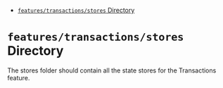 <!-- START doctoc generated TOC please keep comment here to allow auto update -->
<!-- DON'T EDIT THIS SECTION, INSTEAD RE-RUN doctoc TO UPDATE -->

- [`features/transactions/stores` Directory](#featurestransactionsstores-directory)

<!-- END doctoc generated TOC please keep comment here to allow auto update -->

# `features/transactions/stores` Directory

The stores folder should contain all the state stores for the Transactions feature.
